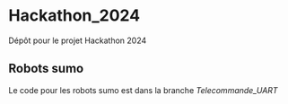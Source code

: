 # Hackathon_2024
Dépôt pour le projet Hackathon 2024


## Robots sumo
Le code pour les robots sumo est dans la branche *Telecommande_UART*
